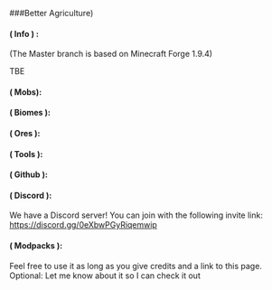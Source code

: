 ###Better Agriculture)

#### ( Info ) :
(The Master branch is based on Minecraft Forge 1.9.4)

TBE

#### ( Mobs):




#### ( Biomes ):

   
   
#### ( Ores ):



#### ( Tools ):


#### ( Github ):


#### ( Discord ):
We have a Discord server!  You can join with the following invite link: https://discord.gg/0eXbwPGyRiqemwip
 
#### ( Modpacks ):
Feel free to use it as long as you give credits and a link to this page.
Optional: Let me know about it so I can check it out
